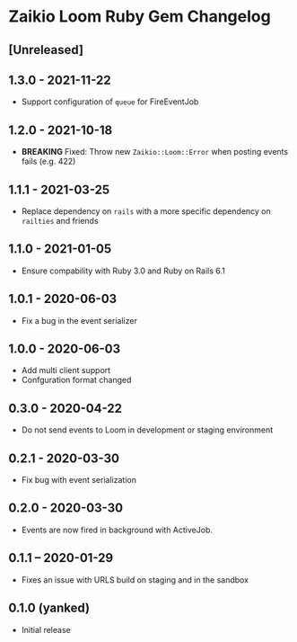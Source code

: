 # Zaikio Loom Ruby Gem Changelog

## [Unreleased]

## 1.3.0 - 2021-11-22

- Support configuration of `queue` for FireEventJob

## 1.2.0 - 2021-10-18

- **BREAKING** Fixed: Throw new `Zaikio::Loom::Error` when posting events fails (e.g. 422)

## 1.1.1 - 2021-03-25

 * Replace dependency on `rails` with a more specific dependency on `railties` and friends

## 1.1.0 - 2021-01-05

- Ensure compability with Ruby 3.0 and Ruby on Rails 6.1

## 1.0.1 - 2020-06-03

- Fix a bug in the event serializer

## 1.0.0 - 2020-06-03

- Add multi client support
- Confguration format changed

## 0.3.0 - 2020-04-22

- Do not send events to Loom in development or staging environment

## 0.2.1 - 2020-03-30

- Fix bug with event serialization

## 0.2.0 - 2020-03-30

- Events are now fired in background with ActiveJob.

## 0.1.1 – 2020-01-29

- Fixes an issue with URLS build on staging and in the sandbox

## 0.1.0 (yanked)

- Initial release
